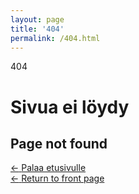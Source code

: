 ```yaml
---
layout: page
title: '404'
permalink: /404.html
---
```


<div class="absolute w-screen h-screen flex flex-col items-center justify-center text-center">
  <div class="text-9xl text-red-600 py-5 font-bold select-none">404</div>
  <h1 class="uppercase">Sivua ei löydy</h1>
  <h2 class="uppercase">Page not found</h2>
  <div class="py-5">
    <a href="/" class="text-blue-600">
      <span>&larr;</span> <span class="hover:underline">Palaa etusivulle</span>
    </a>
    <br>
    <a href="/en/" class="text-blue-600">
      <span>&larr;</span> <span class="hover:underline">Return to front page</span>
    </a>
  </div>
</div>
